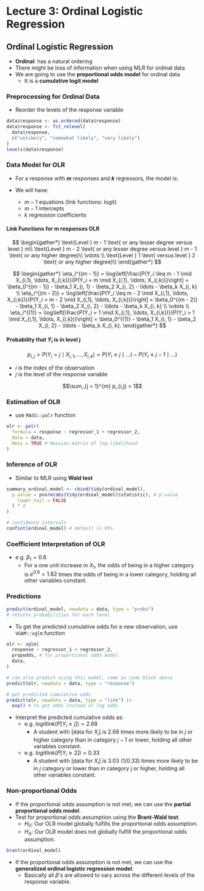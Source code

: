 # Lecture 3: Ordinal Logistic Regression

## Ordinal Logistic Regression

- **Ordinal**: has a natural ordering
- There might be loss of information when using MLR for ordinal data
- We are going to use the **proportional odds model** for ordinal data
  - It is a **cumulative logit model**

### Preprocessing for Ordinal Data

- Reorder the levels of the response variable

```R
data$response <- as.ordered(data$response)
data$response <- fct_relevel(
  data$response,
  c("unlikely", "somewhat likely", "very likely")
)
levels(data$response)
```

### Data Model for OLR

- For a response with **$m$** responses and **$k$** regressors, the model is:

- We will have:
  - $m-1$ equations (link functions: logit)
  - $m-1$ intercepts
  - $k$ regression coefficients

#### Link Functions for m responses OLR

$$
\begin{gather*}
\text{Level } m - 1 \text{ or any lesser degree versus level } m\\
\text{Level } m - 2 \text{ or any lesser degree versus level } m - 1 \text{ or any higher degree}\\
\vdots \\
\text{Level } 1 \text{ versus level } 2 \text{ or any higher degree}\\
\end{gather*}
$$

$$
\begin{gather*}
\eta_i^{(m - 1)} = \log\left[\frac{P(Y_i \leq m - 1 \mid X_{i,1}, \ldots, X_{i,k})}{P(Y_i = m \mid X_{i,1}, \ldots, X_{i,k})}\right] = \beta_0^{(m - 1)} - \beta_1 X_{i, 1} - \beta_2 X_{i, 2} - \ldots - \beta_k X_{i, k} \\
\eta_i^{(m - 2)} = \log\left[\frac{P(Y_i \leq m - 2 \mid X_{i,1}, \ldots, X_{i,k})}{P(Y_i > m - 2 \mid X_{i,1}, \ldots, X_{i,k})}\right] = \beta_0^{(m - 2)} - \beta_1 X_{i, 1} - \beta_2 X_{i, 2} - \ldots - \beta_k X_{i, k} \\
\vdots \\
\eta_i^{(1)} = \log\left[\frac{P(Y_i = 1 \mid X_{i,1}, \ldots, X_{i,k})}{P(Y_i > 1 \mid X_{i,1}, \ldots, X_{i,k})}\right] = \beta_0^{(1)} - \beta_1 X_{i, 1} - \beta_2 X_{i, 2} - \ldots - \beta_k X_{i, k}.
\end{gather*}
$$

#### Probability that $Y_i$ is in level j

$$p_{i,j} = P(Y_i = j \mid X_{i,1}, \ldots, X_{i,k}) = P(Y_i \leq j \mid ...) - P(Y_i \leq j - 1 \mid ...)$$

- $i$ is the index of the observation
- $j$ is the level of the response variable

$$\sum_{j = 1}^{m} p_{i,j} = 1$$

### Estimation of OLR

- use `MASS::polr` function

```R
olr <- polr(
  formula = response ~ regressor_1 + regressor_2,
  data = data,
  Hess = TRUE # Hessian matrix of log-likelihood
)
```

### Inference of OLR

- Similar to MLR using **Wald test**

```R
summary_ordinal_model <- cbind(tidy(ordinal_model),
  p.value = pnorm(abs(tidy(ordinal_model)$statistic), # p-value
    lower.tail = FALSE
  ) * 2
)

# confidence intervals
confint(ordinal_model) # default is 95%
```

### Coefficient Interpretation of OLR

- e.g. $\beta_1 = 0.6$
  - For a one unit increase in $X_1$, the odds of being in a higher category is $e^{0.6} = 1.82$ times the odds of being in a lower category, holding all other variables constant.

### Predictions

```R
predict(ordinal_model, newdata = data, type = "probs")
# returns probabilities for each level
```

- To get the predicted cumulative odds for a new observation, use `VGAM::vglm` function

```R
olr <- vglm(
  response ~ regressor_1 + regressor_2,
  propodds, # for proportional odds model
  data,
)

# can also predict using this model, same as code block above
predict(olr, newdata = data, type = "response")

# get predicted cumulative odds
predict(olr, newdata = data, type = "link") |>
  exp() # to get odds instead of log odds
```

- Interpret the predicted cumulative odds as:
  - e.g. $logitlink(P[Y_i \geq j]) = 2.68$
    - A student with [data for $X_i$] is 2.68 times more likely to be in $j$ or higher category than in category $j - 1$ or lower, holding all other variables constant.
  - e.g. $logitlink(P[Y_i \geq 2]) = 0.33$
    - A student with [data for $X_i$] is 3.03 (1/0.33) times more likely to be in $j$ category or lower than in category j or higher, holding all other variables constant.

### Non-proportional Odds

- If the proportional odds assumption is not met, we can use the **partial proportional odds model**.
- Test for proportional odds assumption using the **Brant-Wald test**.
  - $H_0$: Our OLR model globally fulfills the proportional odds assumption.
  - $H_A$: Our OLR model does not globally fulfill the proportional odds assumption.

```R
brant(ordinal_model)
```

- If the proportional odds assumption is not met, we can use the **generalized ordinal logistic regression model**.
  - Basically all $\beta$'s are allowed to vary across the different levels of the response variable.
